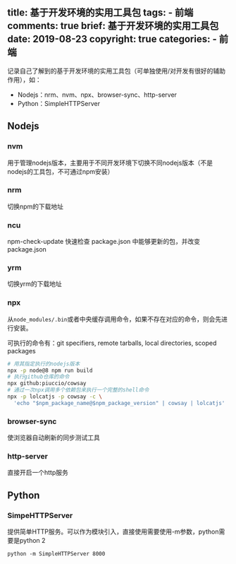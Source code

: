 title: 基于开发环境的实用工具包
tags:
    - 前端
comments: true
brief: 基于开发环境的实用工具包
date: 2019-08-23
copyright: true
categories:
    - 前端
---

记录自己了解到的基于开发环境的实用工具包（可单独使用/对开发有很好的辅助作用），如：

- Nodejs：nrm、nvm、npx、browser-sync、http-server
- Python：SimpleHTTPServer

<!-- more -->

## Nodejs

### nvm
用于管理nodejs版本，主要用于不同开发环境下切换不同nodejs版本（不是nodejs的工具包，不可通过npm安装）

### nrm
切换npm的下载地址

### ncu
npm-check-update
快速检查 package.json 中能够更新的包，并改变package.json

### yrm

切换yrm的下载地址

### npx
从`node_modules/.bin`或者中央缓存调用命令，如果不存在对应的命令，则会先进行安装。

可执行的命令有：git specifiers, remote tarballs, local directories, scoped packages

```bash
# 用其指定执行的nodejs版本
npx -p node@8 npm run build
# 执行github仓库的命令
npx github:piuccio/cowsay
# 通过一次npx调用多个依赖包来执行一个完整的shell命令
npx -p lolcatjs -p cowsay -c \
  'echo "$npm_package_name@$npm_package_version" | cowsay | lolcatjs'
```

### browser-sync
使浏览器自动刷新的同步测试工具

### http-server
直接开启一个http服务

## Python

### SimpeHTTPServer
提供简单HTTP服务。可以作为模块引入，直接使用需要使用-m参数，python需要是python 2

`python -m SimpleHTTPServer 8000`